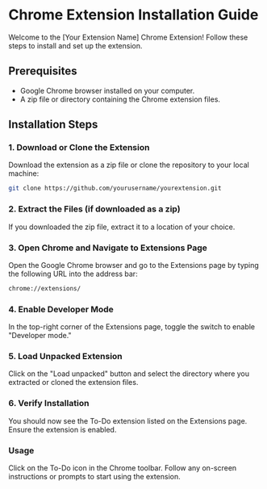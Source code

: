 # Chrome Extension Installation Guide

Welcome to the [Your Extension Name] Chrome Extension! Follow these steps to install and set up the extension.

## Prerequisites

- Google Chrome browser installed on your computer.
- A zip file or directory containing the Chrome extension files.

## Installation Steps

### 1. Download or Clone the Extension

Download the extension as a zip file or clone the repository to your local machine:

```sh
git clone https://github.com/yourusername/yourextension.git
```
### 2. Extract the Files (if downloaded as a zip)
If you downloaded the zip file, extract it to a location of your choice.

### 3. Open Chrome and Navigate to Extensions Page
Open the Google Chrome browser and go to the Extensions page by typing the following URL into the address bar:

```sh
chrome://extensions/
```
### 4. Enable Developer Mode
In the top-right corner of the Extensions page, toggle the switch to enable "Developer mode."

### 5. Load Unpacked Extension
Click on the "Load unpacked" button and select the directory where you extracted or cloned the extension files.

### 6. Verify Installation
You should now see the To-Do extension listed on the Extensions page. Ensure the extension is enabled.

### Usage
Click on the To-Do icon in the Chrome toolbar.
Follow any on-screen instructions or prompts to start using the extension.
